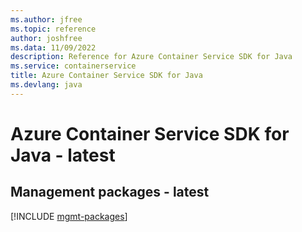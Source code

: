 ```yaml
---
ms.author: jfree
ms.topic: reference
author: joshfree
ms.data: 11/09/2022
description: Reference for Azure Container Service SDK for Java
ms.service: containerservice
title: Azure Container Service SDK for Java
ms.devlang: java
---
```

# Azure Container Service SDK for Java - latest

## Management packages - latest
[!INCLUDE [mgmt-packages](container-service-mgmt-index.md)]